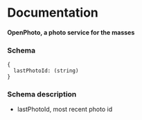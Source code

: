 Documentation
=======================
#### OpenPhoto, a photo service for the masses

### Schema

    {
      lastPhotoId: (string)
    }

### Schema description

  * lastPhotoId, most recent photo id
